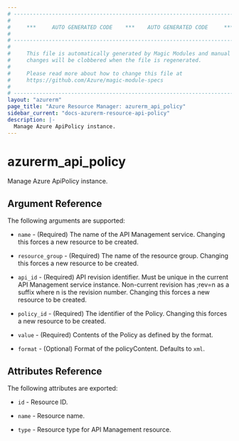 ```yaml
---
# ----------------------------------------------------------------------------
#
#     ***     AUTO GENERATED CODE    ***    AUTO GENERATED CODE     ***
#
# ----------------------------------------------------------------------------
#
#     This file is automatically generated by Magic Modules and manual
#     changes will be clobbered when the file is regenerated.
#
#     Please read more about how to change this file at
#     https://github.com/Azure/magic-module-specs
#
# ----------------------------------------------------------------------------
layout: "azurerm"
page_title: "Azure Resource Manager: azurerm_api_policy"
sidebar_current: "docs-azurerm-resource-api-policy"
description: |-
  Manage Azure ApiPolicy instance.
---
```


# azurerm_api_policy

Manage Azure ApiPolicy instance.


## Argument Reference

The following arguments are supported:

* `name` - (Required) The name of the API Management service. Changing this forces a new resource to be created.

* `resource_group` - (Required) The name of the resource group. Changing this forces a new resource to be created.

* `api_id` - (Required) API revision identifier. Must be unique in the current API Management service instance. Non-current revision has ;rev=n as a suffix where n is the revision number. Changing this forces a new resource to be created.

* `policy_id` - (Required) The identifier of the Policy. Changing this forces a new resource to be created.

* `value` - (Required) Contents of the Policy as defined by the format.

* `format` - (Optional) Format of the policyContent. Defaults to `xml`.

## Attributes Reference

The following attributes are exported:

* `id` - Resource ID.

* `name` - Resource name.

* `type` - Resource type for API Management resource.
